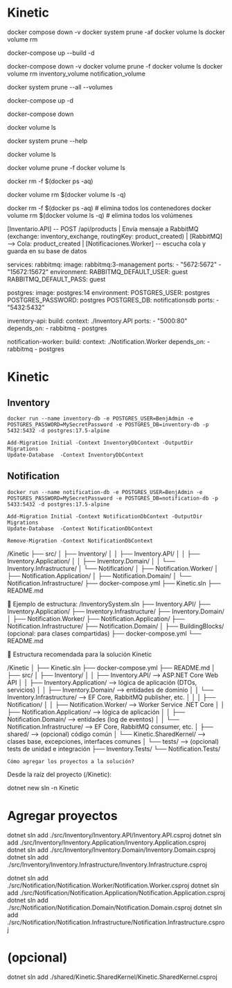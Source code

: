 # Kinetic

docker compose down -v
docker system prune -af
docker volume ls
docker volume rm

docker-compose up --build -d



docker-compose down -v
docker volume prune -f
docker volume ls
docker volume rm inventory_volume notification_volume

docker system prune --all --volumes

docker-compose up -d



docker-compose down

docker volume ls



docker system prune --help


docker volume ls

docker volume prune -f
docker volume ls


docker rm -f $(docker ps -aq)

docker volume rm $(docker volume ls -q)

docker rm -f $(docker ps -aq)            # elimina todos los contenedores
docker volume rm $(docker volume ls -q)  # elimina todos los volúmenes


[Inventario.API] -- POST /api/products
       |
    Envía mensaje a RabbitMQ (exchange: inventory_exchange, routingKey: product_created)
       |
[RabbitMQ] --> Cola: product_created
       |
[Notificaciones.Worker] -- escucha cola y guarda en su base de datos




services:
  rabbitmq:
    image: rabbitmq:3-management
    ports:
      - "5672:5672"
      - "15672:15672"
    environment:
      RABBITMQ_DEFAULT_USER: guest
      RABBITMQ_DEFAULT_PASS: guest

  postgres:
    image: postgres:14
    environment:
      POSTGRES_USER: postgres
      POSTGRES_PASSWORD: postgres
      POSTGRES_DB: notificationsdb
    ports:
      - "5432:5432"

  inventory-api:
    build:
      context: ./Inventory.API
    ports:
      - "5000:80"
    depends_on:
      - rabbitmq
      - postgres

  notification-worker:
    build:
      context: ./Notification.Worker
    depends_on:
      - rabbitmq
      - postgres



# Kinetic

## Inventory

```
docker run --name inventory-db -e POSTGRES_USER=BenjAdmin -e POSTGRES_PASSWORD=MySecretPassword -e POSTGRES_DB=inventory-db -p 5432:5432 -d postgres:17.5-alpine
```

```
Add-Migration Initial -Context InventoryDbContext -OutputDir Migrations
Update-Database  -Context InventoryDbContext
```

## Notification

```
docker run --name notification-db -e POSTGRES_USER=BenjAdmin -e POSTGRES_PASSWORD=MySecretPassword -e POSTGRES_DB=notification-db -p 5433:5432 -d postgres:17.5-alpine
```

```
Add-Migration Initial -Context NotificationDbContext -OutputDir Migrations
Update-Database  -Context NotificationDbContext

Remove-Migration -Context NotificationDbContext
```


/Kinetic
├── src/
│   ├── Inventory/
│   │   ├── Inventory.API/
│   │   ├── Inventory.Application/
│   │   ├── Inventory.Domain/
│   │   └── Inventory.Infrastructure/
│   └── Notification/
│       ├── Notification.Worker/
│       ├── Notification.Application/
│       ├── Notification.Domain/
│       └── Notification.Infrastructure/
├── docker-compose.yml
├── Kinetic.sln
├── README.md



🧱 Ejemplo de estructura:
/InventorySystem.sln
├── Inventory.API/
├── Inventory.Application/
├── Inventory.Infrastructure/
├── Inventory.Domain/
│
├── Notification.Worker/
├── Notification.Application/
├── Notification.Infrastructure/
├── Notification.Domain/
│
├── BuildingBlocks/ (opcional: para clases compartidas)
├── docker-compose.yml
└── README.md


🧱 Estructura recomendada para la solución Kinetic


/Kinetic
│
├── Kinetic.sln
├── docker-compose.yml
├── README.md
│
├── src/
│   ├── Inventory/
│   │   ├── Inventory.API/               --> ASP.NET Core Web API
│   │   ├── Inventory.Application/       --> lógica de aplicación (DTOs, servicios)
│   │   ├── Inventory.Domain/            --> entidades de dominio
│   │   └── Inventory.Infrastructure/    --> EF Core, RabbitMQ publisher, etc.
│   │
│   ├── Notification/
│   │   ├── Notification.Worker/         --> Worker Service .NET Core
│   │   ├── Notification.Application/    --> lógica de aplicación
│   │   ├── Notification.Domain/         --> entidades (log de eventos)
│   │   └── Notification.Infrastructure/ --> EF Core, RabbitMQ consumer, etc.
│
├── shared/                              --> (opcional) código común
│   └── Kinetic.SharedKernel/            --> clases base, excepciones, interfaces comunes
│
└── tests/                               --> (opcional) tests de unidad e integración
    ├── Inventory.Tests/
    └── Notification.Tests/


    Cómo agregar los proyectos a la solución?
Desde la raíz del proyecto (/Kinetic):

dotnet new sln -n Kinetic

# Agregar proyectos
dotnet sln add ./src/Inventory/Inventory.API/Inventory.API.csproj
dotnet sln add ./src/Inventory/Inventory.Application/Inventory.Application.csproj
dotnet sln add ./src/Inventory/Inventory.Domain/Inventory.Domain.csproj
dotnet sln add ./src/Inventory/Inventory.Infrastructure/Inventory.Infrastructure.csproj

dotnet sln add ./src/Notification/Notification.Worker/Notification.Worker.csproj
dotnet sln add ./src/Notification/Notification.Application/Notification.Application.csproj
dotnet sln add ./src/Notification/Notification.Domain/Notification.Domain.csproj
dotnet sln add ./src/Notification/Notification.Infrastructure/Notification.Infrastructure.csproj

# (opcional)
dotnet sln add ./shared/Kinetic.SharedKernel/Kinetic.SharedKernel.csproj
